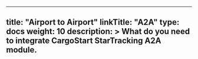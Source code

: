 
---
title: "Airport to Airport"
linkTitle: "A2A"
type: docs
weight: 10
description: >
  What do you need to integrate CargoStart StarTracking A2A module.
---

